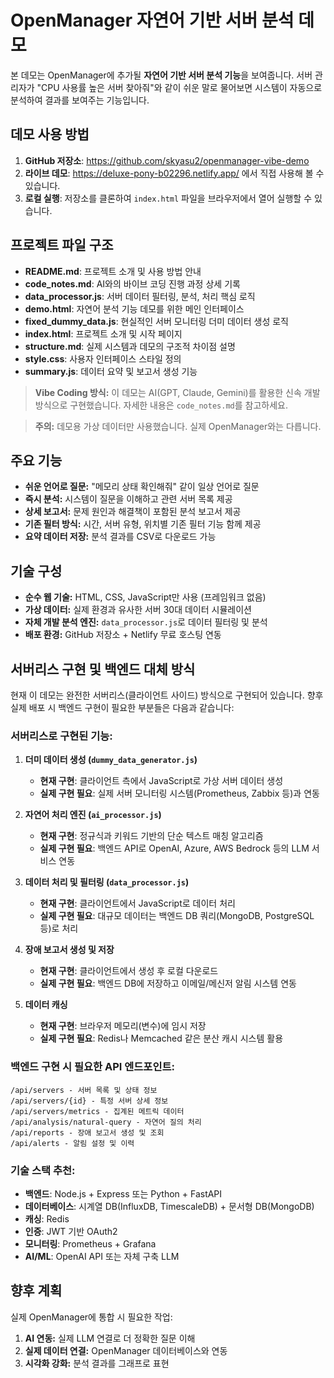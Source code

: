 # OpenManager 자연어 기반 서버 분석 데모

본 데모는 OpenManager에 추가될 **자연어 기반 서버 분석 기능**을 보여줍니다. 서버 관리자가 "CPU 사용률 높은 서버 찾아줘"와 같이 쉬운 말로 물어보면 시스템이 자동으로 분석하여 결과를 보여주는 기능입니다.

## 데모 사용 방법

1. **GitHub 저장소**: https://github.com/skyasu2/openmanager-vibe-demo
2. **라이브 데모**: https://deluxe-pony-b02296.netlify.app/ 에서 직접 사용해 볼 수 있습니다.
3. **로컬 실행**: 저장소를 클론하여 `index.html` 파일을 브라우저에서 열어 실행할 수 있습니다.

## 프로젝트 파일 구조

* **README.md**: 프로젝트 소개 및 사용 방법 안내
* **code_notes.md**: AI와의 바이브 코딩 진행 과정 상세 기록
* **data_processor.js**: 서버 데이터 필터링, 분석, 처리 핵심 로직
* **demo.html**: 자연어 분석 기능 데모를 위한 메인 인터페이스
* **fixed_dummy_data.js**: 현실적인 서버 모니터링 더미 데이터 생성 로직
* **index.html**: 프로젝트 소개 및 시작 페이지
* **structure.md**: 실제 시스템과 데모의 구조적 차이점 설명
* **style.css**: 사용자 인터페이스 스타일 정의
* **summary.js**: 데이터 요약 및 보고서 생성 기능

> **Vibe Coding 방식:** 이 데모는 AI(GPT, Claude, Gemini)를 활용한 신속 개발 방식으로 구현했습니다. 자세한 내용은 `code_notes.md`를 참고하세요.

> **주의:** 데모용 가상 데이터만 사용했습니다. 실제 OpenManager와는 다릅니다.

## 주요 기능

* **쉬운 언어로 질문:** "메모리 상태 확인해줘" 같이 일상 언어로 질문
* **즉시 분석:** 시스템이 질문을 이해하고 관련 서버 목록 제공
* **상세 보고서:** 문제 원인과 해결책이 포함된 분석 보고서 제공
* **기존 필터 방식:** 시간, 서버 유형, 위치별 기존 필터 기능 함께 제공
* **요약 데이터 저장:** 분석 결과를 CSV로 다운로드 가능

## 기술 구성

* **순수 웹 기술:** HTML, CSS, JavaScript만 사용 (프레임워크 없음)
* **가상 데이터:** 실제 환경과 유사한 서버 30대 데이터 시뮬레이션
* **자체 개발 분석 엔진:** `data_processor.js`로 데이터 필터링 및 분석
* **배포 환경:** GitHub 저장소 + Netlify 무료 호스팅 연동

## 서버리스 구현 및 백엔드 대체 방식

현재 이 데모는 완전한 서버리스(클라이언트 사이드) 방식으로 구현되어 있습니다. 향후 실제 배포 시 백엔드 구현이 필요한 부분들은 다음과 같습니다:

### 서버리스로 구현된 기능:

1. **더미 데이터 생성 (`dummy_data_generator.js`)**
   - **현재 구현**: 클라이언트 측에서 JavaScript로 가상 서버 데이터 생성
   - **실제 구현 필요**: 실제 서버 모니터링 시스템(Prometheus, Zabbix 등)과 연동

2. **자연어 처리 엔진 (`ai_processor.js`)**
   - **현재 구현**: 정규식과 키워드 기반의 단순 텍스트 매칭 알고리즘
   - **실제 구현 필요**: 백엔드 API로 OpenAI, Azure, AWS Bedrock 등의 LLM 서비스 연동

3. **데이터 처리 및 필터링 (`data_processor.js`)**
   - **현재 구현**: 클라이언트에서 JavaScript로 데이터 처리
   - **실제 구현 필요**: 대규모 데이터는 백엔드 DB 쿼리(MongoDB, PostgreSQL 등)로 처리

4. **장애 보고서 생성 및 저장**
   - **현재 구현**: 클라이언트에서 생성 후 로컬 다운로드
   - **실제 구현 필요**: 백엔드 DB에 저장하고 이메일/메신저 알림 시스템 연동

5. **데이터 캐싱**
   - **현재 구현**: 브라우저 메모리(변수)에 임시 저장
   - **실제 구현 필요**: Redis나 Memcached 같은 분산 캐시 시스템 활용

### 백엔드 구현 시 필요한 API 엔드포인트:

```
/api/servers - 서버 목록 및 상태 정보
/api/servers/{id} - 특정 서버 상세 정보
/api/servers/metrics - 집계된 메트릭 데이터
/api/analysis/natural-query - 자연어 질의 처리
/api/reports - 장애 보고서 생성 및 조회
/api/alerts - 알림 설정 및 이력
```

### 기술 스택 추천:

- **백엔드**: Node.js + Express 또는 Python + FastAPI
- **데이터베이스**: 시계열 DB(InfluxDB, TimescaleDB) + 문서형 DB(MongoDB)
- **캐싱**: Redis
- **인증**: JWT 기반 OAuth2
- **모니터링**: Prometheus + Grafana
- **AI/ML**: OpenAI API 또는 자체 구축 LLM

## 향후 계획

실제 OpenManager에 통합 시 필요한 작업:

1. **AI 연동:** 실제 LLM 연결로 더 정확한 질문 이해
2. **실제 데이터 연결:** OpenManager 데이터베이스와 연동
3. **시각화 강화:** 분석 결과를 그래프로 표현
